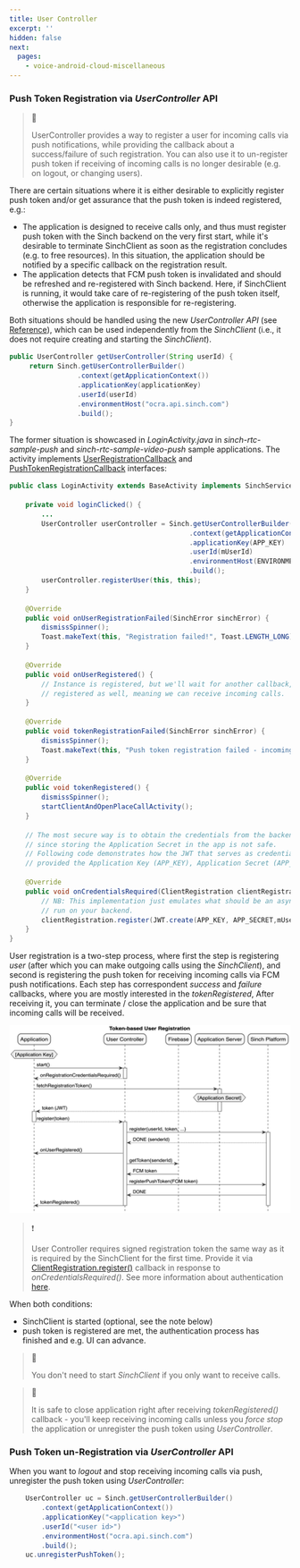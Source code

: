 ```yaml
---
title: User Controller
excerpt: ''
hidden: false
next:
  pages:
    - voice-android-cloud-miscellaneous
---
```


### Push Token Registration via _UserController_ API

> 📘
>
> UserController provides a way to register a user for incoming calls via push notifications, while providing the callback about a success/failure of such registration. You can also use it to un-register push token if receiving of incoming calls is no longer desirable (e.g. on logout, or changing users).

There are certain situations where it is either desirable to explicitly register push token and/or get assurance that the push token is indeed registered, e.g.:

- The application is designed to receive calls only, and thus must register push token with the Sinch backend on the very first start, while it's desirable to terminate SinchClient as soon as the registration concludes (e.g. to free resources). In this situation, the application should be notified by a specific callback on the registration result.
- The application detects that FCM push token is invalidated and should be refreshed and re-registered with Sinch backend. Here, if SinchClient is running, it would take care of re-registering of the push token itself, otherwise the application is responsible for re-registering.

Both situations should be handled using the new _UserController API_ (see [Reference](reference\com\sinch\android\rtc\UserController.html)), which can be used independently from the _SinchClient_ (i.e., it does not require creating and starting the _SinchClient_).

```java
public UserController getUserController(String userId) {
     return Sinch.getUserControllerBuilder()
                 .context(getApplicationContext())
                 .applicationKey(applicationKey)
                 .userId(userId)
                 .environmentHost("ocra.api.sinch.com")
                 .build();
}
```

The former situation is showcased in _LoginActivity.java_ in _sinch-rtc-sample-push_ and _sinch-rtc-sample-video-push_ sample applications. The activity implements [UserRegistrationCallback](reference\com\sinch\android\rtc\UserRegistrationCallback.html) and [PushTokenRegistrationCallback](reference\com\sinch\android\rtc\PushTokenRegistrationCallback.html) interfaces:

```java
public class LoginActivity extends BaseActivity implements SinchService.StartFailedListener, PushTokenRegistrationCallback, UserRegistrationCallback {

    private void loginClicked() {
        ...
        UserController userController = Sinch.getUserControllerBuilder()
                                             .context(getApplicationContext())
                                             .applicationKey(APP_KEY)
                                             .userId(mUserId)
                                             .environmentHost(ENVIRONMENT)
                                             .build();
        userController.registerUser(this, this);
    }

    @Override
    public void onUserRegistrationFailed(SinchError sinchError) {
        dismissSpinner();
        Toast.makeText(this, "Registration failed!", Toast.LENGTH_LONG).show();
    }

    @Override
    public void onUserRegistered() {
        // Instance is registered, but we'll wait for another callback, assuring that the push token is
        // registered as well, meaning we can receive incoming calls.
    }

    @Override
    public void tokenRegistrationFailed(SinchError sinchError) {
        dismissSpinner();
        Toast.makeText(this, "Push token registration failed - incoming calls can't be received!", Toast.LENGTH_LONG).show();
    }

    @Override
    public void tokenRegistered() {
        dismissSpinner();
        startClientAndOpenPlaceCallActivity();
    }

    // The most secure way is to obtain the credentials from the backend,
    // since storing the Application Secret in the app is not safe.
    // Following code demonstrates how the JWT that serves as credential should be created,
    // provided the Application Key (APP_KEY), Application Secret (APP_SECRET) and User ID.

    @Override
    public void onCredentialsRequired(ClientRegistration clientRegistration) {
        // NB: This implementation just emulates what should be an async procedure, with JWT.create() being
        // run on your backend.
        clientRegistration.register(JWT.create(APP_KEY, APP_SECRET,mUserId));
    }
}
```

User registration is a two-step process, where first the step is registering _user_ (after which you can make outgoing calls using the _SinchClient_), and second is registering the push token for receiving incoming calls via FCM push notifications. Each step has correspondent _success_ and _failure_ callbacks, where you are mostly interested in the _tokenRegistered_, After receiving it, you can terminate / close the application and be sure that incoming calls will be received.

![Token-based User Registration](images\20200221-user_and_push_registration.png)

> ❗️
>
> User Controller requires signed registration token the same way as it is required by the SinchClient for the first time. Provide it via [ClientRegistration.register()](reference\com\sinch\android\rtc\ClientRegistration.html) callback in response to _onCredentialsRequired()_.
> See more information about authentication [here](doc:voice-android-cloud-application-authentication).

When both conditions:
- SinchClient is started (optional, see the note below)
- push token is registered
are met, the authentication process has finished and e.g. UI can advance.

> 📘
>
> You don't need to start _SinchClient_ if you only want to receive calls.

> 📘
>
> It is safe to close application right after receiving _tokenRegistered()_ callback - you'll keep receiving incoming calls unless you _force stop_ the application or unregister the push token using _UserController_.

### Push Token un-Registration via _UserController_ API

When you want to _logout_ and stop receiving incoming calls via push, unregister the push token using _UserController_:

```java
    UserController uc = Sinch.getUserControllerBuilder()
        .context(getApplicationContext())
        .applicationKey("<application key>")
        .userId("<user id>")
        .environmentHost("ocra.api.sinch.com")
        .build();
    uc.unregisterPushToken();
```

